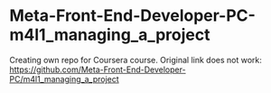 # Meta-Front-End-Developer-PC-m4l1_managing_a_project
Creating own repo for Coursera course. Original link does not work: https://github.com/Meta-Front-End-Developer-PC/m4l1_managing_a_project
